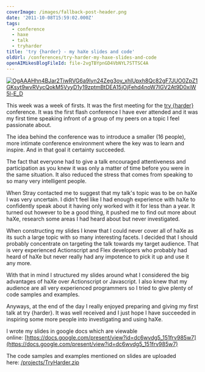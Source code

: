 ```yaml
---
coverImage: /images/fallback-post-header.png
date: '2011-10-08T15:59:02.000Z'
tags:
  - conference
  - haxe
  - talk
  - tryharder
title: 'try {harder} - my haXe slides and code'
oldUrl: /conferences/try-harder-my-haxe-slides-and-code
openAIMikesBlogFileId: file-2vgTBYpnGD4VbNYL7STTSC4A
---
```


[![](/wp-content/uploads/2011/10/OgAAAHhn4BJar2TiwRVG6a9Iyn24Zeg3ov_xhlUpxh8Qc82gF7JUO0ZpZ1GKsyt9wvRVycQokM5VyyD1y19zptmBtDEA15jOjFehd4noW7IGV2At9D0xiW5l-E_D.jpeg "OgAAAHhn4BJar2TiwRVG6a9Iyn24Zeg3ov_xhlUpxh8Qc82gF7JUO0ZpZ1GKsyt9wvRVycQokM5VyyD1y19zptmBtDEA15jOjFehd4noW7IGV2At9D0xiW5l-E_D")](/wp-content/uploads/2011/10/OgAAAHhn4BJar2TiwRVG6a9Iyn24Zeg3ov_xhlUpxh8Qc82gF7JUO0ZpZ1GKsyt9wvRVycQokM5VyyD1y19zptmBtDEA15jOjFehd4noW7IGV2At9D0xiW5l-E_D.jpeg)

This week was a week of firsts. It was the first meeting for the [try {harder}](https://www.tryharder.org.uk/) conference. It was the first flash conference I have ever attended and it was my first time speaking infront of a group of my peers on a topic I feel passionate about.

<!-- more -->

The idea behind the conference was to introduce a smaller (16 people), more intimate conference environment where the key was to learn and inspire. And in that goal it certainty succeeded.

The fact that everyone had to give a talk encouraged attentiveness and participation as you knew it was only a matter of time before you were in the same situation. It also reduced the stress that comes from speaking to so many very intelligent people.

When Stray contacted me to suggest that my talk's topic was to be on haXe I was very uncertain. I didn't feel like I had enough experience with haXe to confidently speak about it having only worked with it for less than a year. It turned out however to be a good thing, it pushed me to find out more about haXe, research some areas I had heard about but never investigated.

When constructing my slides I knew that I could never cover all of haXe as its such a large topic with so many interesting facets. I decided that I should probably concentrate on targeting the talk towards my target audience. That is very experienced Actionscript and Flex developers who probably had heard of haXe but never really had any impotence to pick it up and use it any more.

With that in mind I structured my slides around what I considered the big advantages of haXe over Actionscript or Javascript. I also knew that my audience are all very experienced programmers so I tried to give plenty of code samples and examples.

Anyways, at the end of the day I really enjoyed preparing and giving my first talk at try {harder}. It was well received and I just hope I have succeeded in inspiring some more people into investigating and using haXe.

I wrote my slides in google docs which are viewable online: [https://docs.google.com/present/view?id=dc6wvdg5_151frv985w7](https://docs.google.com/present/view?id=dc6wvdg5_151frv985w7)

The code samples and examples mentioned on slides are uploaded here: [/projects/TryHarder.zip](/projects/TryHarder.zip)
